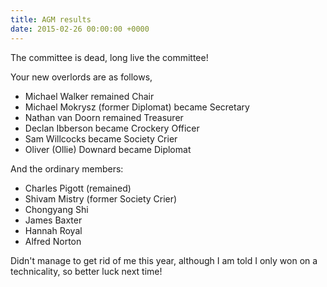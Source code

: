 ```yaml
---
title: AGM results
date: 2015-02-26 00:00:00 +0000
---
```


The committee is dead, long live the committee!

Your new overlords are as follows,

 - Michael Walker remained Chair
 - Michael Mokrysz (former Diplomat) became Secretary
 - Nathan van Doorn remained Treasurer
 - Declan Ibberson became Crockery Officer
 - Sam Willcocks became Society Crier
 - Oliver (Ollie) Downard became Diplomat

And the ordinary members:

 - Charles Pigott (remained)
 - Shivam Mistry (former Society Crier)
 - Chongyang Shi
 - James Baxter
 - Hannah Royal
 - Alfred Norton

Didn't manage to get rid of me this year, although I am told I only
won on a technicality, so better luck next time!
